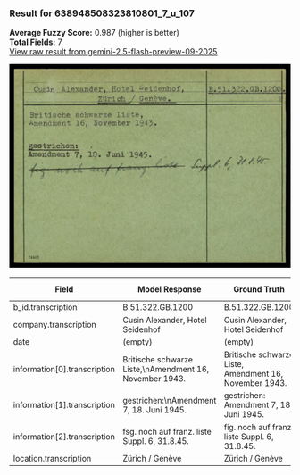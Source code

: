 ### Result for 638948508323810801_7_u_107
**Average Fuzzy Score:** 0.987 (higher is better)<br>
**Total Fields:** 7<br>
[View raw result from gemini-2.5-flash-preview-09-2025](https://github.com/RISE-UNIBAS/humanities_data_benchmark/blob/main/results/2025-10-24/T0231/request_T0231_638948508323810801_7_u_107.json)

<img src="https://github.com/RISE-UNIBAS/humanities_data_benchmark/blob/main/benchmarks/blacklist/images/638948508323810801_7_u_107.jpg?raw=true" alt="638948508323810801_7_u_107" width="600px">

| Field | Model Response | Ground Truth | Fuzzy Score | Match |
|-------|----------------|--------------|-------------|-------|
| b_id.transcription | B.51.322.GB.1200 | B.51.322.GB.1200 | 1.000 | ✅ |
| company.transcription | Cusin Alexander, Hotel Seidenhof | Cusin Alexander, Hotel Seidenhof | 1.000 | ✅ |
| date | (empty) | (empty) | 1.000 | ✅ |
| information[0].transcription | Britische schwarze Liste,\nAmendment 16, November 1943. | Britische schwarze Liste,<br>Amendment 16, November 1943. | 0.972 | ✅ |
| information[1].transcription | gestrichen:\nAmendment 7, 18. Juni 1945. | gestrichen:<br>Amendment 7, 18. Juni 1945. | 0.962 | ✅ |
| information[2].transcription | fsg. noch auf franz. liste Suppl. 6, 31.8.45. | fig. noch auf franz. liste Suppl. 6, 31.8.45. | 0.978 | ✅ |
| location.transcription | Zürich / Genève | Zürich / Genève | 1.000 | ✅ |
